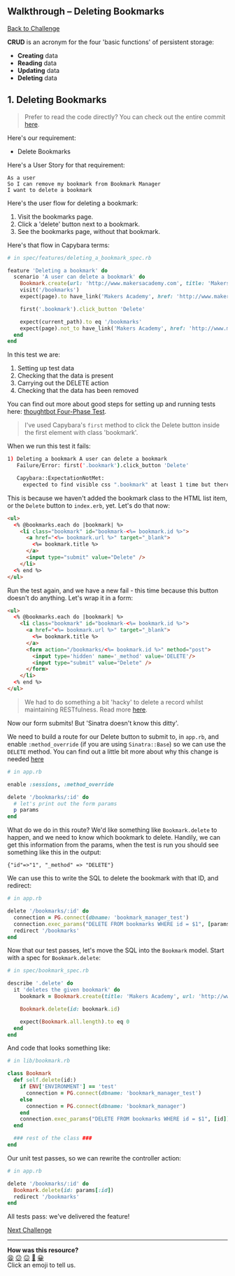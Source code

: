 ## Walkthrough – Deleting Bookmarks

[Back to Challenge](../13_deleting_bookmarks.md)

**CRUD** is an acronym for the four 'basic functions' of persistent storage:

- **Creating** data
- **Reading** data
- **Updating** data
- **Deleting** data

## 1. Deleting Bookmarks

> Prefer to read the code directly? You can check out the entire commit [here](https://github.com/makersacademy/bookmark_manager_example/commit/8369c1f88792b34e6ff9ae45267a833da36e2e55).

Here's our requirement:

* Delete Bookmarks

Here's a User Story for that requirement:

```
As a user
So I can remove my bookmark from Bookmark Manager
I want to delete a bookmark
```

Here's the user flow for deleting a bookmark:

1. Visit the bookmarks page.
2. Click a 'delete' button next to a bookmark.
3. See the bookmarks page, without that bookmark.

Here's that flow in Capybara terms:

```ruby
# in spec/features/deleting_a_bookmark_spec.rb

feature 'Deleting a bookmark' do
  scenario 'A user can delete a bookmark' do
    Bookmark.create(url: 'http://www.makersacademy.com', title: 'Makers Academy')
    visit('/bookmarks')
    expect(page).to have_link('Makers Academy', href: 'http://www.makersacademy.com')

    first('.bookmark').click_button 'Delete'

    expect(current_path).to eq '/bookmarks'
    expect(page).not_to have_link('Makers Academy', href: 'http://www.makersacademy.com')
  end
end
```

In this test we are:

1. Setting up test data
2. Checking that the data is present
3. Carrying out the DELETE action
4. Checking that the data has been removed

You can find out more about good steps for setting up and running tests here: [thoughtbot Four-Phase Test](https://robots.thoughtbot.com/four-phase-test).

> I've used Capybara's `first` method to click the Delete button inside the first element with class 'bookmark'.

When we run this test it fails:

```sh
1) Deleting a bookmark A user can delete a bookmark
   Failure/Error: first('.bookmark').click_button 'Delete'

   Capybara::ExpectationNotMet:
     expected to find visible css ".bookmark" at least 1 time but there were no matches
```

This is because we haven't added the bookmark class to the HTML list item, or the `Delete` button to `index.erb`, yet. Let's do that now:

```html
<ul>
  <% @bookmarks.each do |bookmark| %>
    <li class="bookmark" id="bookmark-<%= bookmark.id %>">
      <a href="<%= bookmark.url %>" target="_blank">
        <%= bookmark.title %>
      </a>
      <input type="submit" value="Delete" />
    </li>
  <% end %>
</ul>
```

Run the test again, and we have a new fail - this time because this button doesn't do anything. Let's wrap it in a form:

```html
<ul>
  <% @bookmarks.each do |bookmark| %>
    <li class="bookmark" id="bookmark-<%= bookmark.id %>">
      <a href="<%= bookmark.url %>" target="_blank">
        <%= bookmark.title %>
      </a>
      <form action="/bookmarks/<%= bookmark.id %>" method="post">
        <input type='hidden' name='_method' value='DELETE'/>
        <input type="submit" value="Delete" />
      </form>
    </li>
  <% end %>
</ul>
```

> We had to do something a bit 'hacky' to delete a record whilst maintaining RESTfulness.  Read more [here](https://softwareengineering.stackexchange.com/questions/114156/why-are-there-are-no-put-and-delete-methods-on-html-forms).

Now our form submits! But 'Sinatra doesn't know this ditty'.

We need to build a route for our Delete button to submit to, in `app.rb`, and enable `:method_override` (if you are using `Sinatra::Base`) so we can use the `DELETE` method. You can find out a little bit more about why this change is needed [here](http://sinatrarb.com/configuration.html)

```ruby
# in app.rb

enable :sessions, :method_override

delete '/bookmarks/:id' do
  # let's print out the form params
  p params
end
```

What do we do in this route? We'd like something like `Bookmark.delete` to happen, and we need to know which bookmark to delete. Handily, we can get this information from the params, when the test is run you should see something like this in the output:

```
{"id"=>"1", "_method" => "DELETE"}
```

We can use this to write the SQL to delete the bookmark with that ID, and redirect:

```ruby
# in app.rb

delete '/bookmarks/:id' do
  connection = PG.connect(dbname: 'bookmark_manager_test')
  connection.exec_params("DELETE FROM bookmarks WHERE id = $1", [params[:id]])
  redirect '/bookmarks'
end
```

Now that our test passes, let's move the SQL into the `Bookmark` model. Start with a spec for `Bookmark.delete`:

```ruby
# in spec/bookmark_spec.rb

describe '.delete' do
  it 'deletes the given bookmark' do
    bookmark = Bookmark.create(title: 'Makers Academy', url: 'http://www.makersacademy.com')

    Bookmark.delete(id: bookmark.id)

    expect(Bookmark.all.length).to eq 0
  end
end
```

And code that looks something like:

```ruby
# in lib/bookmark.rb

class Bookmark
  def self.delete(id:)
    if ENV['ENVIRONMENT'] == 'test'
      connection = PG.connect(dbname: 'bookmark_manager_test')
    else
      connection = PG.connect(dbname: 'bookmark_manager')
    end
    connection.exec_params("DELETE FROM bookmarks WHERE id = $1", [id])
  end

  ### rest of the class ###
end
```

Our unit test passes, so we can rewrite the controller action:

```ruby
# in app.rb

delete '/bookmarks/:id' do
  Bookmark.delete(id: params[:id])
  redirect '/bookmarks'
end
```

All tests pass: we've delivered the feature!


[Next Challenge](../14_crud.md)

<!-- BEGIN GENERATED SECTION DO NOT EDIT -->

---

**How was this resource?**  
[😫](https://airtable.com/shrUJ3t7KLMqVRFKR?prefill_Repository=makersacademy/course&prefill_File=apprenticeships_bookmark_manager/walkthroughs/13.md&prefill_Sentiment=😫) [😕](https://airtable.com/shrUJ3t7KLMqVRFKR?prefill_Repository=makersacademy/course&prefill_File=apprenticeships_bookmark_manager/walkthroughs/13.md&prefill_Sentiment=😕) [😐](https://airtable.com/shrUJ3t7KLMqVRFKR?prefill_Repository=makersacademy/course&prefill_File=apprenticeships_bookmark_manager/walkthroughs/13.md&prefill_Sentiment=😐) [🙂](https://airtable.com/shrUJ3t7KLMqVRFKR?prefill_Repository=makersacademy/course&prefill_File=apprenticeships_bookmark_manager/walkthroughs/13.md&prefill_Sentiment=🙂) [😀](https://airtable.com/shrUJ3t7KLMqVRFKR?prefill_Repository=makersacademy/course&prefill_File=apprenticeships_bookmark_manager/walkthroughs/13.md&prefill_Sentiment=😀)  
Click an emoji to tell us.

<!-- END GENERATED SECTION DO NOT EDIT -->
